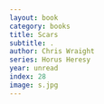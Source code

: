 ```yaml
---
layout: book
category: books
title: Scars
subtitle: .
author: Chris Wraight
series: Horus Heresy
year: unread
index: 28
image: s.jpg
---
```

